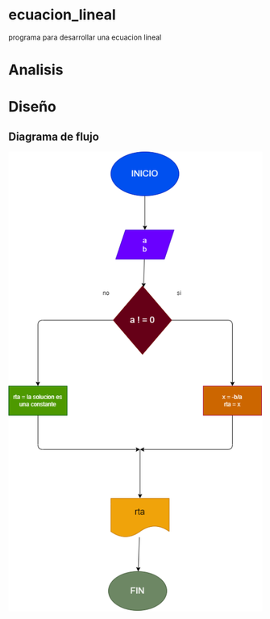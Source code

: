 # ecuacion_lineal
programa para desarrollar una ecuacion lineal

# Analisis

# Diseño

## Diagrama de flujo
![Diagrama de flujo](diagrama.png "diagrama de flujo")

